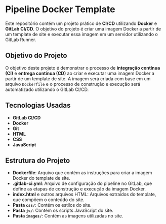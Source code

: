 # Pipeline Docker Template

Este repositório contém um projeto prático de **CI/CD** utilizando **Docker** e **GitLab CI/CD**. O objetivo do projeto é criar uma imagem Docker a partir de um template de site e executar essa imagem em um servidor utilizando o GitLab Runner.

## Objetivo do Projeto

O objetivo deste projeto é demonstrar o processo de **integração contínua (CI)** e **entrega contínua (CD)** ao criar e executar uma imagem Docker a partir de um template de site. A imagem será criada com base em um arquivo `Dockerfile` e o processo de construção e execução será automatizado utilizando o GitLab CI/CD.

## Tecnologias Usadas

- **GitLab CI/CD**
- **Docker**
- **Git**
- **HTML**
- **CSS**
- **JavaScript**

## Estrutura do Projeto

- **Dockerfile**: Arquivo que contém as instruções para criar a imagem Docker do template de site.
- **.gitlab-ci.yml**: Arquivo de configuração do pipeline no GitLab, que define as etapas de construção e execução da imagem Docker.
- **index.html** e outros arquivos HTML: Arquivos extraídos do template, que compõem o conteúdo do site.
- **Pasta `css/`**: Contém os estilos do site.
- **Pasta `js/`**: Contém os scripts JavaScript do site.
- **Pasta `images/`**: Contém as imagens utilizadas no site.

